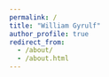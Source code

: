 ```yaml
---
permalink: /
title: "William Gyrulf"
author_profile: true
redirect_from: 
  - /about/
  - /about.html
---
```

